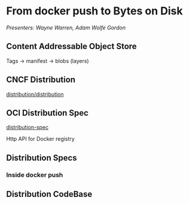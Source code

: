 # From docker push to Bytes on Disk
*Presenters: Wayne Warren, Adam Wolfe Gordon*

## Content Addressable Object Store

Tags -> manifest -> blobs (layers)

## CNCF Distribution
[distribution/distribution](https://github.com/distribution/distribution)

## OCI Distribution Spec

[distribution-spec](https://github.com/opencontainers/distribution-spec)

Http API for Docker registry

## Distribution Specs
### Inside docker push

## Distribution CodeBase
